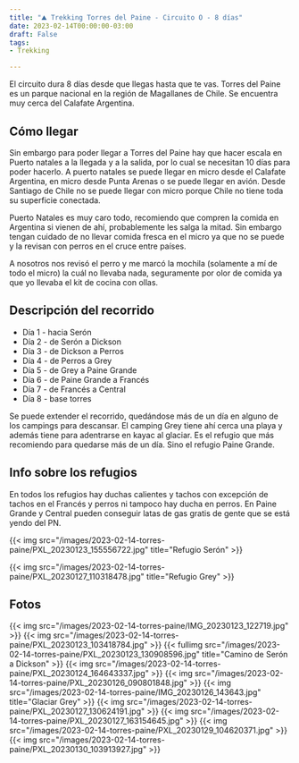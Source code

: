 ```yaml
---
title: "⛰ Trekking Torres del Paine - Circuito O - 8 días"
date: 2023-02-14T00:00:00-03:00
draft: False
tags:
- Trekking

---
```


El circuito dura 8 días desde que llegas hasta que te vas. Torres del Paine es un parque nacional en la región de Magallanes de Chile. Se encuentra muy cerca del Calafate Argentina.

## Cómo llegar

Sin embargo para poder llegar a Torres del Paine hay que hacer escala en Puerto natales a la llegada y a la salida, por lo cual se necesitan 10 días para poder hacerlo. A puerto natales se puede llegar en micro desde el Calafate Argentina, en micro desde Punta Arenas o se puede llegar en avión. Desde Santiago de Chile no se puede llegar con micro porque Chile no tiene toda su superficie conectada.

Puerto Natales es muy caro todo, recomiendo que compren la comida en Argentina si vienen de ahí, probablemente les salga la mitad. Sin embargo tengan cuidado de no llevar comida fresca en el micro ya que no se puede y la revisan con perros en el cruce entre países. 

A nosotros nos revisó el perro y me marcó la mochila (solamente a mí de todo el micro) la cuál no llevaba nada, seguramente por olor de comida ya que yo llevaba el kit de cocina con ollas.

## Descripción del recorrido

- Día 1 - hacia Serón
- Día 2 - de Serón a Dickson
- Día 3 - de Dickson a Perros
- Día 4 - de Perros a Grey
- Día 5 - de Grey a Paine Grande
- Día 6 - de Paine Grande a Francés
- Día 7 - de Francés a Central
- Día 8 - base torres

Se puede extender el recorrido, quedándose más de un día en alguno de los campings para descansar. El camping Grey tiene ahí cerca una playa y además tiene para adentrarse en kayac al glaciar. Es el refugio que más recomiendo para quedarse más de un día. Sino el refugio Paine Grande. 

## Info sobre los refugios

En todos los refugios hay duchas calientes y tachos con excepción de tachos en el Francés y perros ni tampoco hay ducha en perros.
En Paine Grande y Central pueden conseguir latas de gas gratis de gente que se está yendo del PN.

{{< img src="/images/2023-02-14-torres-paine/PXL_20230123_155556722.jpg" title="Refugio Serón" >}}

{{< img src="/images/2023-02-14-torres-paine/PXL_20230127_110318478.jpg" title="Refugio Grey" >}}

## Fotos

{{< img src="/images/2023-02-14-torres-paine/IMG_20230123_122719.jpg" >}}
{{< img src="/images/2023-02-14-torres-paine/PXL_20230123_103418784.jpg" >}}
{{< fullimg src="/images/2023-02-14-torres-paine/PXL_20230123_130908596.jpg" title="Camino de Serón a Dickson" >}}
{{< img src="/images/2023-02-14-torres-paine/PXL_20230124_164643337.jpg" >}}
{{< img src="/images/2023-02-14-torres-paine/PXL_20230126_090801848.jpg" >}}
{{< img src="/images/2023-02-14-torres-paine/IMG_20230126_143643.jpg" title="Glaciar Grey" >}}
{{< img src="/images/2023-02-14-torres-paine/PXL_20230127_130624191.jpg" >}}
{{< img src="/images/2023-02-14-torres-paine/PXL_20230127_163154645.jpg" >}}
{{< img src="/images/2023-02-14-torres-paine/PXL_20230129_104620371.jpg" >}}
{{< img src="/images/2023-02-14-torres-paine/PXL_20230130_103913927.jpg" >}}

